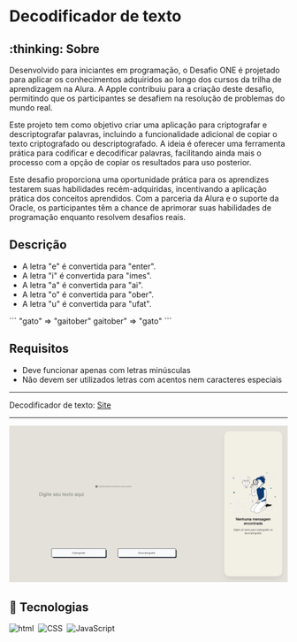 <h1>Decodificador de texto</h1>

<h2>:thinking: Sobre</h2>
<p>Desenvolvido para iniciantes em programação, o Desafio ONE é projetado para aplicar os conhecimentos adquiridos ao longo dos cursos da trilha de aprendizagem na Alura. A Apple contribuiu para a criação deste desafio, permitindo que os participantes se desafiem na resolução de problemas do mundo real.

Este projeto tem como objetivo criar uma aplicação para criptografar e descriptografar palavras, incluindo a funcionalidade adicional de copiar o texto criptografado ou descriptografado. A ideia é oferecer uma ferramenta prática para codificar e decodificar palavras, facilitando ainda mais o processo com a opção de copiar os resultados para uso posterior.

Este desafio proporciona uma oportunidade prática para os aprendizes testarem suas habilidades recém-adquiridas, incentivando a aplicação prática dos conceitos aprendidos. Com a parceria da Alura e o suporte da Oracle, os participantes têm a chance de aprimorar suas habilidades de programação enquanto resolvem desafios reais.</p>
<h2>Descrição</h2>
<ul>
  <li>A letra "e" é convertida para "enter".</li>
  <li>A letra "i" é convertida para "imes".</li>
  <li>A letra "a" é convertida para "ai".</li>
  <li>A letra "o" é convertida para "ober".</li>
  <li>A letra "u" é convertida para "ufat".</li>
</ul>
```
"gato" => "gaitober"
gaitober" => "gato"
```
<h2>Requisitos</h2>
<ul>
  <li>Deve funcionar apenas com letras minúsculas</li>
  <li>Não devem ser utilizados letras com acentos nem caracteres especiais</li>
</ul>


<hr>
<p>Decodificador de texto: <a href="https://welderc.github.io/decodificador-de-texto" target="_blank">Site</a></p>
<hr>
<img src="img/criptografia.png" alt="criptografia">

## :robot: Tecnologias
![html](https://img.shields.io/badge/-html5-0D1117?style=for-the-badge&logo=html5&logoColor=FF4500&labelColor=0D1117)&nbsp;
![CSS](https://img.shields.io/badge/-CSS-0D1117?style=for-the-badge&logo=CSS3&logoColor=1572B6&labelColor=0D1117)&nbsp;
![JavaScript](https://img.shields.io/badge/-JavaScript-0D1117?style=for-the-badge&logo=javascript&labelColor=0D1117)&nbsp;
